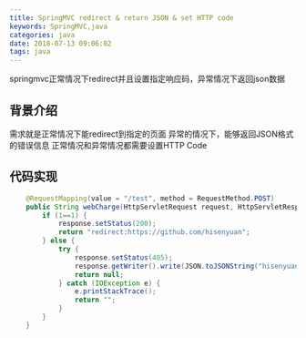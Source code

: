 ```yaml
---
title: SpringMVC redirect & return JSON & set HTTP code
keywords: SpringMVC,java
categories: java
date: 2018-07-13 09:06:02
tags: java
---
```


springmvc正常情况下redirect并且设置指定响应码，异常情况下返回json数据
## 背景介绍
需求就是正常情况下能redirect到指定的页面
异常的情况下，能够返回JSON格式的错误信息
正常情况和异常情况都需要设置HTTP Code

## 代码实现
```java
    @RequestMapping(value = "/test", method = RequestMethod.POST)
    public String webCharge(HttpServletRequest request, HttpServletResponse response) {
        if (1==1) {
            response.setStatus(200);
            return "redirect:https://github.com/hisenyuan";
        } else {
            try {
                response.setStatus(405);
                response.getWriter().write(JSON.toJSONString("hisenyuan"));
                return null;
            } catch (IOException e) {
                e.printStackTrace();
                return "";
            }
        }
    }
```
